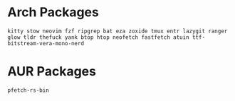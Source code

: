 # Arch Packages
```
kitty stow neovim fzf ripgrep bat eza zoxide tmux entr lazygit ranger glow tldr thefuck yank btop htop neofetch fastfetch atuin ttf-bitstream-vera-mono-nerd
```

# AUR Packages
```
pfetch-rs-bin
```
